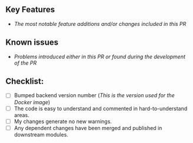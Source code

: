## Key Features
- *The most notable feature additions and/or changes included in this PR*

## Known issues
- *Problems introduced either in this PR or found during the development of the PR*

## Checklist:
- [ ] Bumped backend version number (*This is the version used for the Docker image*)
- [ ] The code is easy to understand and commented in hard-to-understand areas.
- [ ] My changes generate no new warnings.
- [ ] Any dependent changes have been merged and published in downstream modules.
